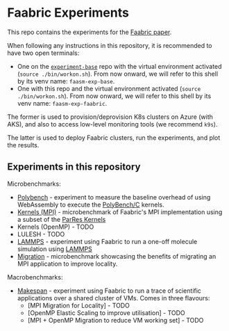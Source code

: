 # Faabric Experiments

This repo contains the experiments for the [Faabric paper](
https://arxiv.org/abs/2302.11358).

When following any instructions in this repository, it is recommended to
have two open terminals:
* One on the [`experiment-base`](https://github.com/faasm/experiment-base) repo
  with the virtual environment activated (`source ./bin/workon.sh`). From now
  onward, we will refer to this shell by its venv name: `faasm-exp-base`.
* One with this repo and the virtual environment activated
  (`source ./bin/workon.sh`). From now onward, we will refer to this shell by
  its venv name: `faasm-exp-faabric`.

The former is used to provision/deprovision K8s clusters on Azure (with AKS),
and also to access low-level monitoring tools (we recommend `k9s`).

The latter is used to deploy Faabric clusters, run the experiments, and plot
the results.

## Experiments in this repository

Microbenchmarks:
* [Polybench](./tasks/polybench/README.md) - experiment to measure the baseline overhead of using WebAssembly to execute the [PolyBench/C](https://web.cse.ohio-state.edu/~pouchet.2/software/polybench/) kernels.
* [Kernels (MPI)](./tasks/kernels/README.md) - microbenchmark of Faabric's MPI implementation using a subset of the [ParRes Kernels](https://github.com/ParRes/Kernels)
* Kernels (OpenMP) - TODO
* LULESH - TODO
* [LAMMPS](./tasks/lammps/README.md) - experiment using Faabric to run a one-off molecule simulation using [LAMMPS](https://www.lammps.org)
* [Migration](./tasks/migration/README.md) - microbenchmark showcasing the benefits of migrating an MPI application to improve locality.

Macrobenchmarks:
* [Makespan](./tasks/makespan/README.md) - experiment using Faabric to run a trace of scientific applications over a shared cluster of VMs. Comes in three flavours:
  - [MPI Migration for Locality] - TODO
  - [OpenMP Elastic Scaling to improve utilisation] - TODO
  - [MPI + OpenMP Migration to reduce VM working set] - TODO
